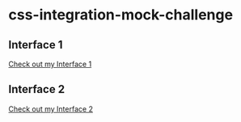 # css-integration-mock-challenge

## Interface 1
<a href="https://interface-1.netlify.app/">Check out my Interface 1</a>

## Interface 2
<a href="https://interface-2.netlify.app/">Check out my Interface 2</a>